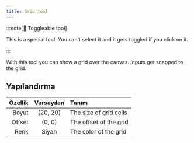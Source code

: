 ```yaml
---
title: Grid tool
---
```


:::note[🔘 Toggleable tool]

This is a special tool.
You can't select it and it gets toggled if you click on it.

:::

With this tool you can show a grid over the canvas.
Inputs get snapped to the grid.

## Yapılandırma

| Özellik |          Varsayılan         | Tanım                  |
| ------: | :-------------------------: | :--------------------- |
|   Boyut | (20, 20) | The size of grid cells |
|  Offset |  (0, 0)  | The offset of the grid |
|    Renk |            Siyah            | The color of the grid  |
